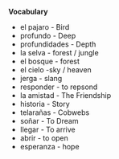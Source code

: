 **Vocabulary** 

* el pajaro - Bird
* profundo - Deep
* profundidades - Depth
* la selva  - forest / jungle
* el bosque - forest
* el cielo -sky / heaven
* jerga - slang
* responder - to repsond
* la amistad - The Friendship
* historia - Story
* telarañas - Cobwebs
* soñar - To Dream
* llegar - To arrive
* abrir - to open
* esperanza - hope

